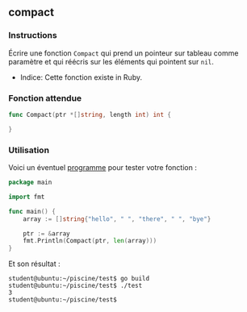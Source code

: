 ## compact

### Instructions

Écrire une fonction `Compact` qui prend un pointeur sur tableau comme paramètre et qui réécris sur les éléments qui pointent sur `nil`.

- Indice: Cette fonction existe in Ruby.

### Fonction attendue

```go
func Compact(ptr *[]string, length int) int {

}
```

### Utilisation

Voici un éventuel [programme](TODO-LINK) pour tester votre fonction :

```go
package main

import fmt

func main() {
	array := []string{"hello", " ", "there", " ", "bye"}

	ptr := &array
	fmt.Println(Compact(ptr, len(array)))
}
```

Et son résultat :

```console
student@ubuntu:~/piscine/test$ go build
student@ubuntu:~/piscine/test$ ./test
3
student@ubuntu:~/piscine/test$
```
